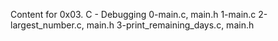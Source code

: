Content for 0x03. C - Debugging
0-main.c, main.h
1-main.c
2-largest_number.c, main.h
3-print_remaining_days.c, main.h

